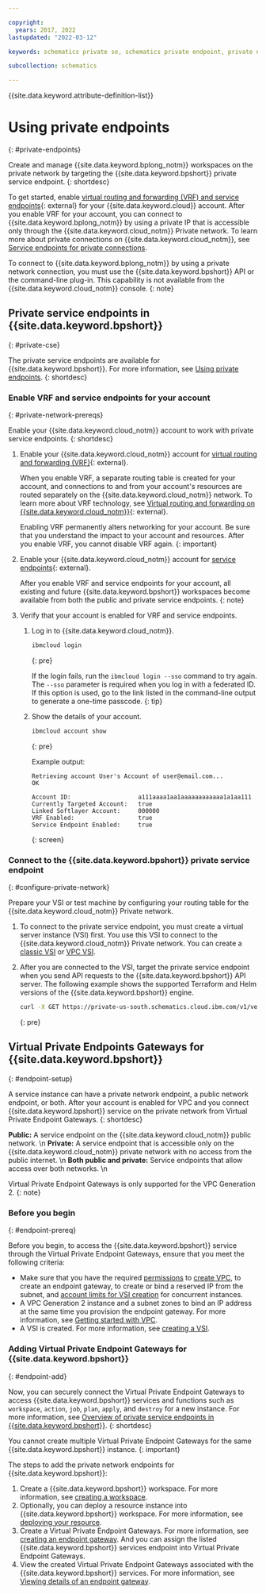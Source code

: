 ```yaml
---

copyright:
  years: 2017, 2022
lastupdated: "2022-03-12"

keywords: schematics private se, schematics private endpoint, private network schematics

subcollection: schematics

---
```


{{site.data.keyword.attribute-definition-list}}


# Using private endpoints
{: #private-endpoints}  

Create and manage {{site.data.keyword.bplong_notm}} workspaces on the private network by targeting the {{site.data.keyword.bpshort}} private service endpoint.
{: shortdesc} 

To get started, enable [virtual routing and forwarding (VRF) and service endpoints](/docs/account?topic=account-vrf-service-endpoint){: external} for your {{site.data.keyword.cloud}} account. After you enable VRF for your account, you can connect to {{site.data.keyword.bplong_notm}} by using a private IP that is accessible only through the {{site.data.keyword.cloud_notm}} Private network. To learn more about private connections on {{site.data.keyword.cloud_notm}}, see [Service endpoints for private connections](/docs/schematics?topic=schematics-secure-data#pi-location).

To connect to {{site.data.keyword.bplong_notm}} by using a private network connection, you must use the {{site.data.keyword.bpshort}} API or the command-line plug-in. This capability is not available from the {{site.data.keyword.cloud_notm}} console.
{: note}

## Private service endpoints in {{site.data.keyword.bpshort}}
{: #private-cse}

The private service endpoints are available for {{site.data.keyword.bpshort}}. For more information, see [Using private endpoints](/docs/schematics?topic=schematics-secure-data#pi-location).
{: shortdesc}

### Enable VRF and service endpoints for your account
{: #private-network-prereqs}

Enable your {{site.data.keyword.cloud_notm}} account to work with private service endpoints. 
{: shortdesc}

1. Enable your {{site.data.keyword.cloud_notm}} account for [virtual routing and forwarding (VRF)](/docs/account?topic=account-vrf-service-endpoint#vrf){: external}.

    When you enable VRF, a separate routing table is created for your account, and connections to and from your account's resources are routed separately on the {{site.data.keyword.cloud_notm}} network. To learn more about VRF technology, see [Virtual routing and forwarding on {{site.data.keyword.cloud_notm}}](/docs/account?topic=account-vrf-service-endpoint){: external}.

    Enabling VRF permanently alters networking for your account. Be sure that you understand the impact to your account and resources. After you enable VRF, you cannot disable VRF again.
    {: important}

2. Enable your {{site.data.keyword.cloud_notm}} account for [service endpoints](/docs/account?topic=account-vrf-service-endpoint#service-endpoint){: external}.

    After you enable VRF and service endpoints for your account, all existing and future {{site.data.keyword.bpshort}} workspaces become available from both the public and private service endpoints.
    {: note}

3. Verify that your account is enabled for VRF and service endpoints.
    1. Log in to {{site.data.keyword.cloud_notm}}.
        ```sh
        ibmcloud login
        ```
        {: pre}

        If the login fails, run the `ibmcloud login --sso` command to try again. The `--sso` parameter is required when you log in with a federated ID. If this option is used, go to the link listed in the command-line output to generate a one-time passcode.
        {: tip}

    2. Show the details of your account.
        ```sh
        ibmcloud account show
        ```
        {: pre}

        Example output:
        ```text
        Retrieving account User's Account of user@email.com...
        OK

        Account ID:                   a111aaaa1aa1aaaaaaaaaaaa1a1aa111   
        Currently Targeted Account:   true   
        Linked Softlayer Account:     000000
        VRF Enabled:                  true  
        Service Endpoint Enabled:     true
        ```
        {: screen}

### Connect to the {{site.data.keyword.bpshort}} private service endpoint
{: #configure-private-network}

Prepare your VSI or test machine by configuring your routing table for the {{site.data.keyword.cloud_notm}} Private network.

1. To connect to the private service endpoint, you must create a virtual server instance (VSI) first. You use this VSI to connect to the {{site.data.keyword.cloud_notm}} Private network. You can create a [classic VSI](/docs/virtual-servers?topic=virtual-servers-getting-started-tutorial) or [VPC VSI](/docs/vpc?topic=vpc-getting-started).

2. After you are connected to the VSI, target the private service endpoint when you send API requests to the {{site.data.keyword.bpshort}} API server. The following example shows the supported Terraform and Helm versions of the {{site.data.keyword.bpshort}} engine.
    ```sh
    curl -X GET https://private-us-south.schematics.cloud.ibm.com/v1/version
    ```
    {: pre}


## Virtual Private Endpoints Gateways for {{site.data.keyword.bpshort}}
{: #endpoint-setup}

A service instance can have a private network endpoint, a public network endpoint, or both.  After your account is enabled for VPC and you connect {{site.data.keyword.bpshort}} service on the private network from Virtual Private Endpoint Gateways.
{: shortdesc}

**Public:** A service endpoint on the {{site.data.keyword.cloud_notm}} public network.  \n
**Private:** A service endpoint that is accessible only on the {{site.data.keyword.cloud_notm}} private network with no access from the public internet.  \n
**Both public and private:** Service endpoints that allow access over both networks.  \n


Virtual Private Endpoint Gateways is only supported for the VPC Generation 2.
{: note}

### Before you begin
{: #endpoint-prereq}

Before you begin, to access the  {{site.data.keyword.bpshort}} service through the Virtual Private Endpoint Gateways, ensure that you meet the following criteria:

* Make sure that you have the required [permissions](/docs/schematics?topic=schematics-access#access-setup) to [create VPC](/docs/vpc?topic=vpc-getting-started), to create an endpoint gateway, to create or bind a reserved IP from the subnet, and [account limits for VSI creation](/docs/vpc?topic=vpc-quotas#vpcquotas) for concurrent instances.
* A VPC Generation 2 instance and a subnet zones to bind an IP address at the same time you provision the endpoint gateway. For more information, see [Getting started with VPC](/docs/vpc?topic=vpc-creating-a-vpc-using-the-ibm-cloud-console).
* A VSI is created. For more information, see [creating a VSI](/docs/vpc?topic=vpc-creating-virtual-servers-cli#create-instance-cli).

### Adding Virtual Private Endpoint Gateways for {{site.data.keyword.bpshort}}
{: #endpoint-add}

Now, you can securely connect the Virtual Private Endpoint Gateways to access {{site.data.keyword.bpshort}} services and functions such as `workspace`, `action`, `job`, `plan`, `apply`, and `destroy` for a new instance. For more information, see [Overview of private service endpoints in {{site.data.keyword.bpshort}}](/docs/schematics?topic=schematics-secure-data#pi-location).
{: shortdesc}

You cannot create multiple Virtual Private Endpoint Gateways for the same {{site.data.keyword.bpshort}} instance.
{: important}

The steps to add the private network endpoints for {{site.data.keyword.bpshort}}:

1. Create a {{site.data.keyword.bpshort}} workspace. For more information, see [creating a workspace](/docs/schematics?topic=schematics-workspace-setup#create-workspace).
2. Optionally, you can deploy a resource instance into {{site.data.keyword.bpshort}} workspace. For more information, see [deploying your resource](/docs/schematics?topic=schematics-manage-lifecycle#deploy-resources).
3. Create a Virtual Private Endpoint Gateways. For more information, see [creating an endpoint gateway](/docs/vpc?topic=vpc-ordering-endpoint-gateway#vpe-creating-ui). And you can assign the listed {{site.data.keyword.bpshort}} services endpoint into Virtual Private Endpoint Gateways.
4. View the created Virtual Private Endpoint Gateways associated with the {{site.data.keyword.bpshort}} services. For more information, see [Viewing details of an endpoint gateway](/docs/vpc?topic=vpc-vpe-viewing-details-of-an-endpoint-gateway). 

